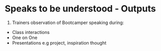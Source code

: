 # Speaks to be understood - Outputs

1. Trainers observation of Bootcamper speaking during:
  - Class interactions
  - One on One
  - Presentations e.g project, inspiration thought
